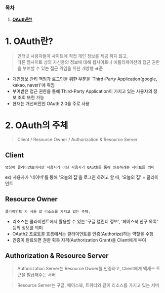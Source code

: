 ### 목차

1. [**OAuth란?**](#1-oauth란)

# 1. OAuth란?
> 인터넷 사용자들이 사이트에 직접 개인 정보를 제공 하지 않고, <br>
다른 웹사이트 상의 자신들의 정보에 대해 웹사이트나 애플리케이션의 접근 권한을 부여할 수 있는 접근 위임을 위한 개방형 표준

- 개인정보 관리 책임과 로그인을 위한 부분을 'Third-Party Application(google, kakao, naver)'에 위임
- 부여받은 접근 권한을 통해 Third-Party Application이 가지고 있는 사용자의 정보 조회 또한 가능
- 현재는 개선버전인 OAuth 2.0을 주로 사용

# 2. OAuth의 주체
> Client / Resource Owner / Authorization & Resource Server


## Client
    명칭이 클라이언트이지만 사용자가 아닌 사용자가 OAuth를 통해 인증하려는 사이트를 의미
ex) 사용자가 '네이버'를 통해 '오늘의 집'을 로그인 하려고 할 때, '오늘의 집' = 클라이언트

## Resource Owner
    클라이언트 가 사용 할 리소스를 가지고 있는 주체, 
    
- 리소스는 클라이언트에서 활용할 수 있는 '구글 캘린더 정보', '페이스북 친구 목록' 등의 정보를 의미
- OAuth2 프로토콜 흐름에서는 클라이언트를 인증(Authorize)하는 역할을 수행
- 인증이 완료되면 권한 획득 자격(Authorization Grant)을 Client에게 부여

## Authorization & Resource Server
> Authorization Server는 Resource Owner를 인증하고, Client에게 액세스 토큰을 발급해주는 서버 

> Resource Server는 구글, 페이스북, 트위터와 같이 리소스를 가지고 있는 서버
